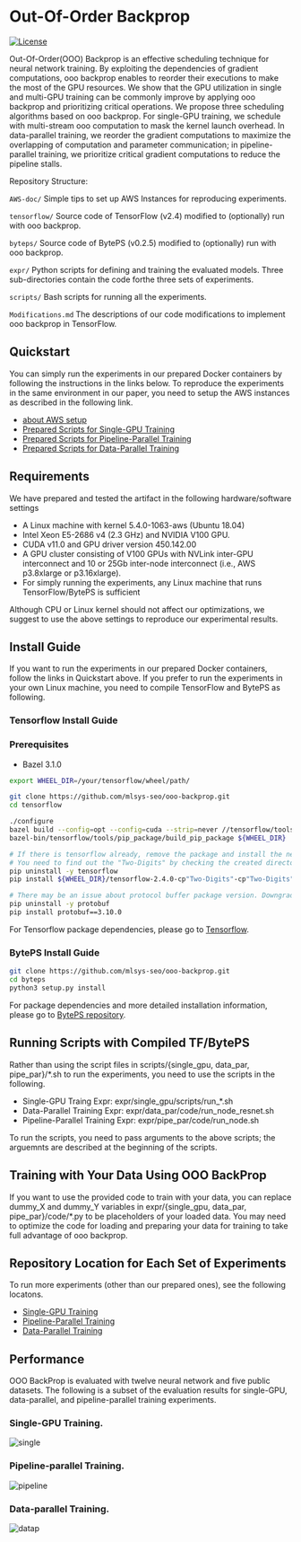 # Out-Of-Order Backprop

[![License](https://img.shields.io/badge/License-Apache%202.0-blue.svg)](https://opensource.org/licenses/Apache-2.0)

Out-Of-Order(OOO) Backprop is an effective scheduling technique for neural network training. By exploiting the dependencies of gradient computations, ooo backprop enables to reorder their executions to make the most of the GPU resources. We show that the GPU utilization in single and multi-GPU training can be commonly improve by applying ooo backprop and prioritizing critical operations. 
We propose three scheduling algorithms based on ooo backprop. For single-GPU training, we schedule with multi-stream ooo computation to mask the kernel launch overhead. In data-parallel training, we reorder the gradient computations to maximize the overlapping of computation and parameter communication; in pipeline-parallel training, we prioritize critical gradient computations to reduce the pipeline stalls.

Repository Structure: 

```AWS-doc/``` Simple tips to set up AWS Instances for reproducing experiments.

```tensorflow/``` Source code of TensorFlow (v2.4) modified to (optionally) run with ooo backprop.

```byteps/``` Source code of BytePS (v0.2.5) modified to (optionally) run with ooo backprop.

```expr/``` Python scripts for defining and training the evaluated models. Three sub-directories contain the code forthe three sets of experiments.

```scripts/``` Bash scripts for running all the experiments.

```Modifications.md``` The descriptions of our code modifications to implement ooo backprop in TensorFlow. 

## Quickstart
You can simply run the experiments in our prepared Docker containers by following the instructions in the links below.
To reproduce the experiments in the same environment in our paper, you need to setup the AWS instances as described in the following link.

- [about AWS setup](AWS-doc)
- [Prepared Scripts for Single-GPU Training](scripts/single_gpu/)
- [Prepared Scripts for Pipeline-Parallel Training](scripts/pipe_par/)
- [Prepared Scripts for Data-Parallel Training](scripts/data_par/)

## Requirements
We have prepared and tested the artifact in the following
hardware/software settings

- A Linux machine with kernel 5.4.0-1063-aws (Ubuntu 18.04)
- Intel Xeon E5-2686 v4 (2.3 GHz) and NVIDIA V100 GPU.
- CUDA v11.0 and GPU driver version 450.142.00
- A GPU cluster consisting of V100 GPUs with NVLink inter-GPU interconnect and 10 or 25Gb inter-node interconnect (i.e., AWS p3.8xlarge or p3.16xlarge).
- For simply running the experiments, any Linux machine that runs TensorFlow/BytePS is sufficient

Although CPU or Linux kernel should not affect our optimizations, we suggest to use the above settings to reproduce our experimental results.

## Install Guide
If you want to run the experiments in our prepared Docker containers, follow the links in Quickstart above.
If you prefer to run the experiments in your own Linux machine, you need to compile TensorFlow and BytePS as following.

### Tensorflow Install Guide
### Prerequisites
- Bazel 3.1.0

```bash
export WHEEL_DIR=/your/tensorflow/wheel/path/

git clone https://github.com/mlsys-seo/ooo-backprop.git
cd tensorflow

./configure
bazel build --config=opt --config=cuda --strip=never //tensorflow/tools/pip_package:build_pip_package
bazel-bin/tensorflow/tools/pip_package/build_pip_package ${WHEEL_DIR}

# If there is tensorflow already, remove the package and install the newly created package.
# You need to find out the "Two-Digits" by checking the created directory.
pip uninstall -y tensorflow
pip install ${WHEEL_DIR}/tensorflow-2.4.0-cp"Two-Digits"-cp"Two-Digits"m-linux_x86_64.whl

# There may be an issue about protocol buffer package version. Downgrade the package to the version 3.10.0
pip uninstall -y protobuf
pip install protobuf==3.10.0
```
For Tensorflow package dependencies, please go to [Tensorflow](https://www.tensorflow.org/install/source?hl=ko).

### BytePS Install Guide
```bash
git clone https://github.com/mlsys-seo/ooo-backprop.git
cd byteps
python3 setup.py install
```
For package dependencies and more detailed installation information, please go to [BytePS repository](https://github.com/bytedance/byteps).

## Running Scripts with Compiled TF/BytePS

Rather than using the script files in scripts/{single\_gpu, data\_par, pipe\_par}/\*.sh to run the experiments, 
you need to use the scripts in the following.

* Single-GPU Traing Expr: expr/single\_gpu/scripts/run_\*.sh
* Data-Parallel Training Expr: expr/data\_par/code/run\_node\_resnet.sh
* Pipeline-Parallel Training Expr: expr/pipe\_par/code/run\_node.sh

To run the scripts, you need to pass arguments to the above scripts; the arguemnts are described at the beginning of the scripts.


## Training with Your Data Using OOO BackProp

If you want to use the provided code to train with your data, you can replace dummy_X and dummy_Y variables in expr/{single_gpu, data_par, pipe_par}/code/\*.py to be placeholders of your loaded data. You may need to optimize the code for loading and preparing your data for training to take full advantage of ooo backprop.

## Repository Location for Each Set of Experiments
To run more experiments (other than our prepared ones), see the following locatons.

- [Single-GPU Training](expr/single_gpu/)
- [Pipeline-Parallel Training](expr/pipe_par/)
- [Data-Parallel Training](expr/data_par/)
 
## Performance
OOO BackProp is evaluated with twelve neural network and five public datasets. The following is a subset of the evaluation results for single-GPU, data-parallel, and pipeline-parallel training experiments.


### Single-GPU Training.

![single](https://user-images.githubusercontent.com/78071764/151532657-bb4a35c3-83bc-49a4-8792-2a4b3277dc7d.png)


### Pipeline-parallel Training.

![pipeline](https://user-images.githubusercontent.com/78071764/151532720-0c64410a-317d-4c6b-a4b4-8b96c622aae1.png)

### Data-parallel Training.

![datap](https://user-images.githubusercontent.com/78071764/151532987-d56e3311-407d-406e-b389-ab811267eda9.png)
